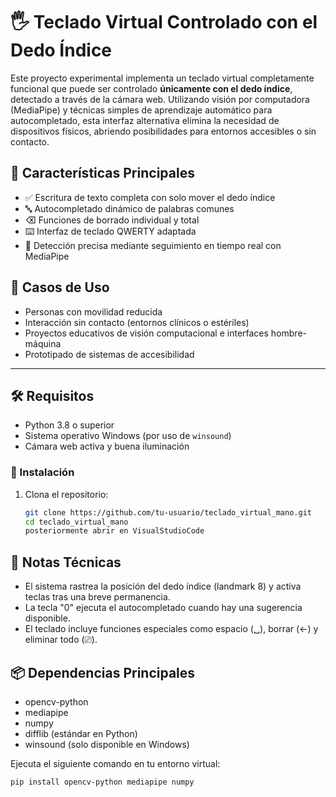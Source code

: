 # 🖐️ Teclado Virtual Controlado con el Dedo Índice

Este proyecto experimental implementa un teclado virtual completamente funcional que puede ser controlado **únicamente con el dedo índice**, detectado a través de la cámara web. Utilizando visión por computadora (MediaPipe) y técnicas simples de aprendizaje automático para autocompletado, esta interfaz alternativa elimina la necesidad de dispositivos físicos, abriendo posibilidades para entornos accesibles o sin contacto.

## 🚀 Características Principales

- ✅ Escritura de texto completa con solo mover el dedo índice
- 🔤 Autocompletado dinámico de palabras comunes
- ⌫ Funciones de borrado individual y total
- ⌨️ Interfaz de teclado QWERTY adaptada
- 🧠 Detección precisa mediante seguimiento en tiempo real con MediaPipe

## 🎯 Casos de Uso

- Personas con movilidad reducida
- Interacción sin contacto (entornos clínicos o estériles)
- Proyectos educativos de visión computacional e interfaces hombre-máquina
- Prototipado de sistemas de accesibilidad

---

## 🛠️ Requisitos

- Python 3.8 o superior  
- Sistema operativo Windows (por uso de `winsound`)  
- Cámara web activa y buena iluminación
 

### 🔧 Instalación

1. Clona el repositorio:
   ```bash
   git clone https://github.com/tu-usuario/teclado_virtual_mano.git
   cd teclado_virtual_mano
   posteriormente abrir en VisualStudioCode

## 📝 Notas Técnicas

- El sistema rastrea la posición del dedo índice (landmark 8) y activa teclas tras una breve permanencia.
- La tecla "0" ejecuta el autocompletado cuando hay una sugerencia disponible.
- El teclado incluye funciones especiales como espacio (␣), borrar (←) y eliminar todo (⎚).
  
## 📦 Dependencias Principales

- opencv-python
- mediapipe
- numpy
- difflib (estándar en Python)
- winsound (solo disponible en Windows)

Ejecuta el siguiente comando en tu entorno virtual:
  ```bash
  pip install opencv-python mediapipe numpy



